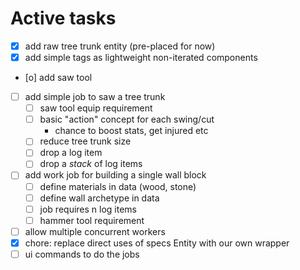 # Active tasks

* [X] add raw tree trunk entity (pre-placed for now)
* [X] add simple tags as lightweight non-iterated components
* [o] add saw tool
* [ ] add simple job to saw a tree trunk
	* [ ] saw tool equip requirement
	* [ ] basic "action" concept for each swing/cut
		* chance to boost stats, get injured etc
	* [ ] reduce tree trunk size
	* [ ] drop a log item
	* [ ] drop a *stack* of log items
* [ ] add work job for building a single wall block
	* [ ] define materials in data (wood, stone)
	* [ ] define wall archetype in data
	* [ ] job requires n log items
	* [ ] hammer tool requirement
* [ ] allow multiple concurrent workers
* [X] chore: replace direct uses of specs Entity with our own wrapper
* [ ] ui commands to do the jobs
